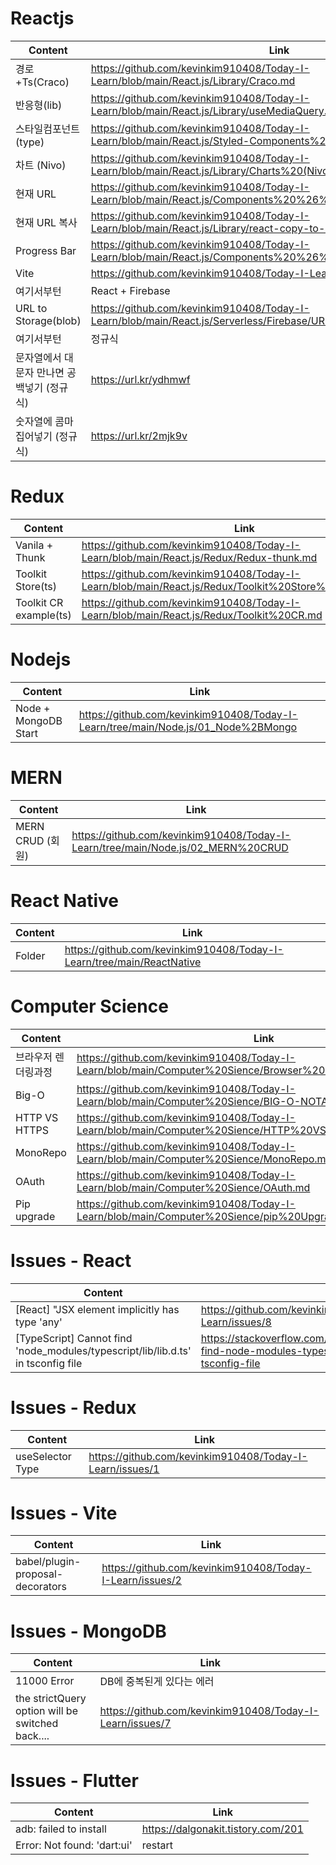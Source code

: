 # Reactjs
Content | Link |
--- | --- | 
경로+Ts(Craco) | https://github.com/kevinkim910408/Today-I-Learn/blob/main/React.js/Library/Craco.md | 
반응형(lib) | https://github.com/kevinkim910408/Today-I-Learn/blob/main/React.js/Library/useMediaQuery.md | 
스타일컴포넌트(type) | https://github.com/kevinkim910408/Today-I-Learn/blob/main/React.js/Styled-Components%20Type.md |
차트 (Nivo) | https://github.com/kevinkim910408/Today-I-Learn/blob/main/React.js/Library/Charts%20(Nivo).md |
현재 URL | https://github.com/kevinkim910408/Today-I-Learn/blob/main/React.js/Components%20%26%20Functions/Get%20URL.md |
현재 URL 복사 | https://github.com/kevinkim910408/Today-I-Learn/blob/main/React.js/Library/react-copy-to-clipboard.md |
Progress Bar | https://github.com/kevinkim910408/Today-I-Learn/blob/main/React.js/Components%20%26%20Functions/ProgressBar.md |
Vite | https://github.com/kevinkim910408/Today-I-Learn/tree/main/React.js/Vite |
여기서부턴 | React + Firebase |
URL to Storage(blob) | https://github.com/kevinkim910408/Today-I-Learn/blob/main/React.js/Serverless/Firebase/URL%20to%20Storage.md |
여기서부턴 | 정규식 |
문자열에서 대문자 만나면 공백넣기 (정규식) | https://url.kr/ydhmwf  | 
숫자열에 콤마 집어넣기 (정규식) | https://url.kr/2mjk9v  | 

# Redux
Content | Link |
--- | --- | 
Vanila + Thunk | https://github.com/kevinkim910408/Today-I-Learn/blob/main/React.js/Redux/Redux-thunk.md |
Toolkit Store(ts) | https://github.com/kevinkim910408/Today-I-Learn/blob/main/React.js/Redux/Toolkit%20Store%20TypeScript.md |
Toolkit CR example(ts) | https://github.com/kevinkim910408/Today-I-Learn/blob/main/React.js/Redux/Toolkit%20CR.md |

# Nodejs
Content | Link |
--- | --- | 
Node + MongoDB Start | https://github.com/kevinkim910408/Today-I-Learn/tree/main/Node.js/01_Node%2BMongo |

# MERN
Content | Link |
--- | --- | 
MERN CRUD (회원) | https://github.com/kevinkim910408/Today-I-Learn/tree/main/Node.js/02_MERN%20CRUD |

# React Native
Content | Link |
--- | --- | 
Folder | https://github.com/kevinkim910408/Today-I-Learn/tree/main/ReactNative |

# Computer Science
Content | Link |
--- | --- | 
브라우저 렌더링과정 | https://github.com/kevinkim910408/Today-I-Learn/blob/main/Computer%20Sience/Browser%20Rendering%20Pipeline.md |
Big-O | https://github.com/kevinkim910408/Today-I-Learn/blob/main/Computer%20Sience/BIG-O-NOTATION.md |
HTTP VS HTTPS | https://github.com/kevinkim910408/Today-I-Learn/blob/main/Computer%20Sience/HTTP%20VS%20HTTPS.md |
MonoRepo | https://github.com/kevinkim910408/Today-I-Learn/blob/main/Computer%20Sience/MonoRepo.md |
OAuth | https://github.com/kevinkim910408/Today-I-Learn/blob/main/Computer%20Sience/OAuth.md |
Pip upgrade | https://github.com/kevinkim910408/Today-I-Learn/blob/main/Computer%20Sience/pip%20Upgrade.md |

# Issues - React
Content | Link |
--- | --- | 
[React] "JSX element implicitly has type 'any' | https://github.com/kevinkim910408/Today-I-Learn/issues/8 |
[TypeScript] Cannot find 'node_modules/typescript/lib/lib.d.ts' in tsconfig file | https://stackoverflow.com/questions/74760673/cannot-find-node-modules-typescript-lib-lib-d-ts-in-tsconfig-file |

# Issues - Redux
Content | Link |
--- | --- | 
useSelector Type | https://github.com/kevinkim910408/Today-I-Learn/issues/1 |

# Issues - Vite
Content | Link |
--- | --- | 
babel/plugin-proposal-decorators | https://github.com/kevinkim910408/Today-I-Learn/issues/2 |

# Issues - MongoDB
Content | Link |
--- | --- | 
11000 Error | DB에 중복된게 있다는 에러 |
the strictQuery option will be switched back.... | https://github.com/kevinkim910408/Today-I-Learn/issues/7 |

# Issues - Flutter
Content | Link |
--- | --- | 
adb: failed to install | https://dalgonakit.tistory.com/201 |
Error: Not found: 'dart:ui' | restart |

